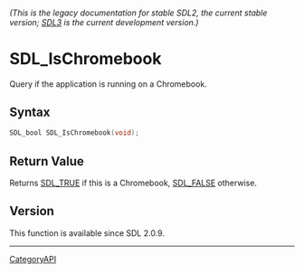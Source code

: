 ###### (This is the legacy documentation for stable SDL2, the current stable version; [SDL3](https://wiki.libsdl.org/SDL3/) is the current development version.)
# SDL_IsChromebook

Query if the application is running on a Chromebook.

## Syntax

```c
SDL_bool SDL_IsChromebook(void);

```

## Return Value

Returns [SDL_TRUE](SDL_TRUE.md) if this is a Chromebook,
[SDL_FALSE](SDL_FALSE.md) otherwise.

## Version

This function is available since SDL 2.0.9.

----
[CategoryAPI](CategoryAPI.md)
